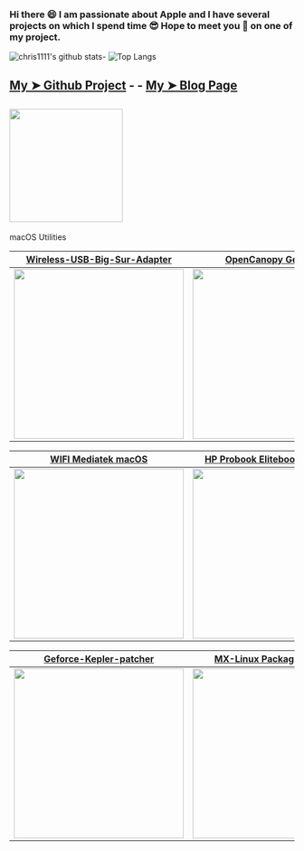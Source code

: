 ### Hi there 😄 I am passionate about Apple and I have several projects on which I spend time 😎 Hope to meet you 🤝 on one of my project.

![chris1111's github stats](https://github-readme-stats.vercel.app/api?username=chris1111&show_icons=true&theme=tokyonight)- ![Top Langs](https://github-readme-stats.vercel.app/api/top-langs/?username=chris1111&show_icons=true&theme=tokyonight)

[My ➤ Github Project](https://github.com/chris1111?tab=repositories) - - [My ➤ Blog Page](https://com-chris1111.github.io/)
-

<a href="https://github.com/chris1111?tab=repositories"><img src="https://user-images.githubusercontent.com/6248794/134265145-48b081e9-63aa-4def-acd9-a347c5f55f13.png" width="200px"></a>
-




macOS Utilities

[Wireless-USB-Big-Sur-Adapter](https://github.com/chris1111/Wireless-USB-Big-Sur-Adapter)|[OpenCanopy Generator](https://github.com/chris1111/OpenCanopy-Generator)|[Themes OpenCore](https://github.com/chris1111/My-Simple-OC-Themes)|[Command Line SnapShot Mounter](https://github.com/chris1111/Command-Line-SnapShot-Mounter)
-|-|-|-
<a href="https://github.com/chris1111/Wireless-USB-Big-Sur-Adapter"><img src="https://user-images.githubusercontent.com/6248794/140664934-ccf2af36-9070-4cf0-9386-f47d6589e992.png" width="300px"></a>|<a href="https://github.com/chris1111/OpenCanopy-Generator"><img src="https://user-images.githubusercontent.com/6248794/134259571-1106d642-2186-43ac-8ddd-f7e55f202dc2.png" width="300px"></a>|<a href="https://github.com/chris1111/My-Simple-OC-Themes"><img src="https://user-images.githubusercontent.com/6248794/134266464-e41a5347-cae6-46ed-b345-1170f4d82ecb.png" width="300px"></a>|<a href="https://github.com/chris1111/Command-Line-SnapShot-Mounter"><img src="https://user-images.githubusercontent.com/6248794/140523046-0c5728e0-a685-4d7b-9dfb-b5d4d53ef3d9.png" width="300px"></a>


[WIFI Mediatek macOS](https://github.com/chris1111/D-LinkUtility-Package)|[HP Probook Elitebook macOS OC](https://github.com/chris1111/HP-Probook-EliteBook-Package-Creator-OC)|[Apple Create Install Media](https://github.com/chris1111/Apple-Create-Install-Media)|[OpenCore Package](https://github.com/chris1111/OpenCore-Package)
-|-|-|-
<a href="https://github.com/chris1111/D-LinkUtility-Package"><img src="https://user-images.githubusercontent.com/6248794/134263644-2f5dfabc-70b6-465d-945a-714bc864a78a.png" width="300px"></a>|<a href="https://github.com/chris1111/HP-Probook-EliteBook-Package-Creator-OC"><img src="https://user-images.githubusercontent.com/6248794/134263740-5d36e8f1-1b8d-4c5c-97a7-b4dd65bcdedd.png" width="300px"></a>|<a href="https://github.com/chris1111/Apple-Create-Install-Media"><img src="https://user-images.githubusercontent.com/6248794/134263936-7eefccf3-899e-4247-8c11-de54147b66ad.png" width="300px"></a>|<a href="https://github.com/chris1111/OpenCore-Package"><img src="https://user-images.githubusercontent.com/6248794/134264303-1e22c15e-16f5-42d2-91eb-a29db33b2155.png" width="300px"></a>


  
[Geforce-Kepler-patcher](https://github.com/chris1111/Geforce-Kepler-patcher)|[MX-Linux Packager-macOS](https://github.com/chris1111/MX-Linux-Packager-macOS)|[OpenCore Config Validator](https://github.com/chris1111/HoRNDIS)|[Patch HD 4000 Monterey](https://github.com/chris1111/Patch-HD4000-Monterey)
-|-|-|-
<a href="https://github.com/chris1111/Geforce-Kepler-patcher"><img src="https://user-images.githubusercontent.com/6248794/135184021-50ba192b-223c-420d-ba1b-f31aedec7b90.png" width="300px"></a>|<a href="https://github.com/chris1111/MX-Linux-Packager-macOS"><img src="https://user-images.githubusercontent.com/6248794/148548233-b697754f-2c98-44eb-b768-21573332dd50.png" width="300px"></a>|<a href="https://github.com/chris1111/Config-Validator"><img src="https://user-images.githubusercontent.com/6248794/146655491-4f3d2374-67fd-4623-95ad-7a0d2b024fc8.png" width="300px"></a>|<a href="https://github.com/chris1111/Patch-HD4000-Monterey"><img src="https://user-images.githubusercontent.com/6248794/134258717-5b7fd4cb-39dd-4621-87ed-6b738ffbc5e4.png" width="300px"></a>
